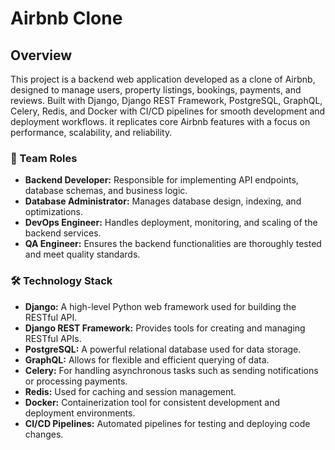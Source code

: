  # Airbnb Clone 
## Overview

This project is a backend web application developed as a clone of Airbnb, designed to manage users, property listings, bookings, payments, and reviews. Built with Django, Django REST Framework, PostgreSQL, GraphQL, Celery, Redis, and Docker with CI/CD pipelines for smooth development and deployment workflows. it replicates core Airbnb features with a focus on performance, scalability, and reliability.


### 👥 Team Roles
* **__Backend Developer__:** Responsible for implementing API endpoints, database schemas, and business logic.
* **__Database Administrator__:** Manages database design, indexing, and optimizations.
* **__DevOps Engineer__:** Handles deployment, monitoring, and scaling of the backend services.
* **__QA Engineer__:** Ensures the backend functionalities are thoroughly tested and meet quality standards.


### 🛠️ Technology Stack
* **__Django__:** A high-level Python web framework used for building the RESTful API.
* **__Django REST Framework__:** Provides tools for creating and managing RESTful APIs.
* **__PostgreSQL__:** A powerful relational database used for data storage.
* **__GraphQL__:** Allows for flexible and efficient querying of data.
* **__Celery__:** For handling asynchronous tasks such as sending notifications or processing payments.
* **__Redis__:** Used for caching and session management.
* **__Docker__:** Containerization tool for consistent development and deployment environments.
* **__CI/CD Pipelines__:** Automated pipelines for testing and deploying code changes.